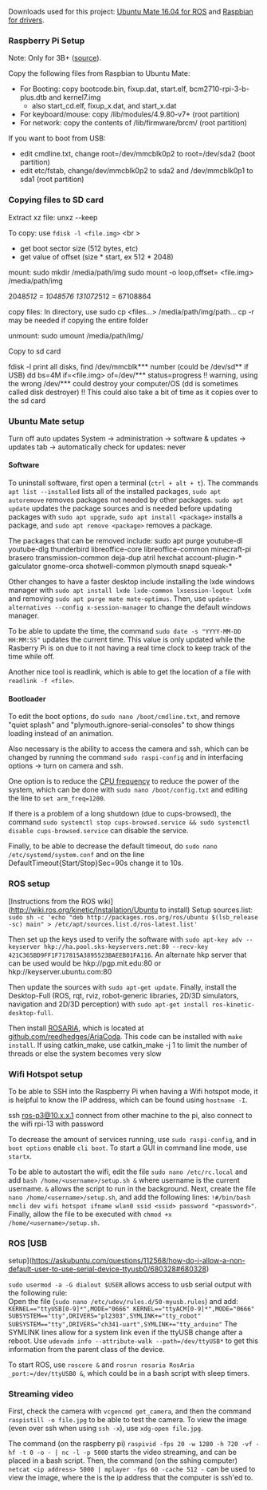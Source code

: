Downloads used for this project: [Ubuntu Mate 16.04 for
ROS](https://ubuntu-mate.org/raspberry-pi/ubuntu-mate-16.04.2-desktop-armhf-raspberry-pi.img.xz)
and [Raspbian for
drivers](http://downloads.raspberrypi.org/raspbian_lite/images/raspbian_lite-2018-04-19/).

### Raspberry Pi Setup
Note: Only for 3B+ ([source](
https://www.raspberrypi.org/forums/viewtopic.php?p=1301685#p1301685)).

Copy the following files from Raspbian to Ubuntu Mate:
 - For Booting: copy bootcode.bin, fixup.dat, start.elf, bcm2710-rpi-3-b-plus.dtb and kernel7.img
	- also start\_cd.elf, fixup\_x.dat, and start\_x.dat
 - For keyboard/mouse: copy /lib/modules/4.9.80-v7+ (root partition)
 - For network: copy the contents of /lib/firmware/brcm/ (root partition)

If you want to boot from USB:
 - edit cmdline.txt, change root=/dev/mmcblk0p2 to root=/dev/sda2 (boot partition)
 - edit etc/fstab, change/dev/mmcblk0p2 to sda2 and /dev/mmcblk0p1 to sda1 (root partition)

### Copying files to SD card
Extract xz file:
unxz --keep <file>

To copy: use `fdisk -l <file.img>` <br \>
 - get boot sector size (512 bytes, etc)
 - get value of offset (size * start, ex 512 * 2048)

mount:
sudo mkdir /media/path/img
sudo mount -o loop,offset=<offset> <file.img> /media/path/img

2048*512 = 1048576
131072*512 = 67108864

copy files:
In directory, use sudo cp <files...> /media/path/img/path...
	cp -r may be needed if copying the entire folder

unmount:
sudo umount /media/path/img/

Copy to sd card

fdisk -l
	print all disks, find /dev/mmcblk*** number (could  be /dev/sd** if USB)
dd bs=4M if=<file.img> of=/dev/*** status=progress
	!! warning, using the wrong /dev/*** could destroy your computer/OS (dd is sometimes called disk destroyer) !!
	This could also take a bit of time as it copies over to the sd card

### Ubuntu Mate setup
Turn off auto updates
System -> administration -> software & updates -> updates tab -> automatically check for updates: never

#### Software
To uninstall software, first open a terminal (`ctrl + alt + t`). The commands `apt list
--installed` lists all of the installed packages, `sudo apt autoremove` removes packages
not needed by other packages. `sudo apt update` updates the package sources and is needed
before updating packages with `sudo apt upgrade`, `sudo apt install <package>` installs a
package, and `sudo apt remove <package>` removes a package.

The packages that can be removed include: sudo apt purge youtube-dl youtube-dlg thunderbird libreoffice-core libreoffice-common minecraft-pi brasero transmission-common deja-dup atril hexchat account-plugin-* galculator gnome-orca shotwell-common plymouth snapd squeak-*

Other changes to have a faster desktop include installing the lxde windows manager with
`sudo apt install lxde lxde-common lxsession-logout lxdm` and removing `sudo apt purge
mate mate-optimus`. Then, use `update-alternatives --config x-session-manager` to change
the default windows manager.

To be able to update the time, the command `sudo date -s "YYYY-MM-DD HH:MM:SS"` updates
the current time. This value is only updated while the Rasberry Pi is on due to it not
having a real time clock to keep track of the time while off.

Another nice tool is readlink, which is able to get the location of a file with `readlink
-f <file>`.

#### Bootloader
To edit the boot options, do `sudo nano /boot/cmdline.txt`, and remove "quiet splash" and
"plymouth.ignore-serial-consoles" to show things loading instead of an animation.

Also necessary is the ability to access the camera and ssh, which can be changed by
running the command `sudo raspi-config` and in interfacing options -> turn on camera and ssh.

One option is to reduce the [CPU
frequency](https://www.raspberrypi.org/documentation/configuration/config-txt/overclocking.md)
to reduce the power of the system, which can be done with `sudo nano /boot/config.txt` and
editing the line to `set arm_freq=1200`.

If there is a problem of a long shutdown (due to cups-browsed), the command `sudo systemctl stop cups-browsed.service && sudo systemctl disable cups-browsed.service` can disable the service.

Finally, to be able to decrease the default timeout, do `sudo nano /etc/systemd/system.conf` and on the line DefaultTimeout{Start/Stop}Sec=90s change it to 10s.

### ROS setup
[Instructions from the ROS wiki](http://wiki.ros.org/kinetic/Installation/Ubuntu to install)
Setup sources.list: `sudo sh -c 'echo "deb http://packages.ros.org/ros/ubuntu $(lsb_release -sc) main" > /etc/apt/sources.list.d/ros-latest.list'`

Then set up the keys used to verify the software with `sudo apt-key adv --keyserver hkp://ha.pool.sks-keyservers.net:80 --recv-key 421C365BD9FF1F717815A3895523BAEEB01FA116`. An alternate hkp server that can be used would be hkp://pgp.mit.edu:80 or hkp://keyserver.ubuntu.com:80

Then update the sources with `sudo apt-get update`. Finally, install the Desktop-Full
(ROS, rqt, rviz, robot-generic libraries, 2D/3D simulators, navigation and 2D/3D
perception) with `sudo apt-get install ros-kinetic-desktop-full`.

Then install [ROSARIA](http://wiki.ros.org/ROSARIA), which is located at [github.com/reedhedges/AriaCoda](https://github.com/reedhedges/AriaCoda). This code can be installed with `make install`. If using catkin\_make, use catkin\_make -j 1 to limit the number of threads or else the system becomes very slow

### Wifi Hotspot setup
To be able to SSH into the Raspberry Pi when having a Wifi hotspot mode, it is helpful to know the IP address, which can
be found using `hostname -I`.

ssh ros-p3@10.x.x.1				connect from other machine to the pi, also connect to the wifi rpi-13 with password

To decrease the amount of services running, use `sudo raspi-config`, and in `boot options` enable `cli boot`. To start a GUI in command line mode, use `startx`.

To be able to autostart the wifi, edit the file `sudo nano /etc/rc.local` and add `bash /home/<username>/setup.sh &` where username is the current username. `&` allows the script to run in the background. Next, create the file `nano /home/<username>/setup.sh`, and add the following lines:
`!#/bin/bash
nmcli dev wifi hotspot ifname wlan0 ssid <ssid> password "<password>"`. Finally, allow the
file to be executed with `chmod +x /home/<username>/setup.sh`.

### ROS [USB
setup](https://askubuntu.com/questions/112568/how-do-i-allow-a-non-default-user-to-use-serial-device-ttyusb0/680328#680328)

`sudo usermod -a -G dialout $USER` allows access to usb serial output with the following
rule: <br />
Open the file (`sudo nano /etc/udev/rules.d/50-myusb.rules`) and add: <br />
`KERNEL=="ttyUSB[0-9]*",MODE="0666"
KERNEL=="ttyACM[0-9]*",MODE="0666"
SUBSYSTEM=="tty",DRIVERS="pl2303",SYMLINK+="tty_robot"
SUBSYSTEM=="tty",DRIVERS="ch341-uart",SYMLINK+="tty_arduino"`
The SYMLINK lines allow for a system link even if the ttyUSB change after a reboot. Use
`udevadm info --attribute-walk --path=/dev/ttyUSB*` to get this information from the parent
class of the device.

To start ROS, use `roscore &` and `rosrun rosaria RosAria _port:=/dev/ttyUSB0 &`, which
could be in a bash script with sleep timers.

### Streaming video
First, check the camera with `vcgencmd get_camera`, and then the command `raspistill -o
file.jpg` to be able to test the camera. To view the image (even over ssh when using `ssh
-x`), use `xdg-open file.jpg`.

The command (on the raspberry pi)
`raspivid -fps 20 -w 1280 -h 720 -vf -hf -t 0 -o - | nc -l -p 5000`
starts the video streaming, and can be placed in a bash script.
Then, the command (on the sshing computer)
`netcat <ip address> 5000 | mplayer -fps 60 -cache 512 -` can be used to view the image, where the <ip address> is the ip address that
the computer is ssh'ed to.
